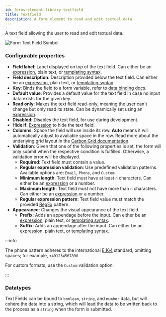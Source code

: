 ```yaml
---
id: forms-element-library-textfield
title: Textfield
description: A form element to read and edit textual data
---
```


A text field allowing the user to read and edit textual data.

<img src="/img/form-icons/form-textField.svg" alt="Form Text Field Symbol" />

### Configurable properties

- **Field label**: Label displayed on top of the text field. Can either be an [expression](../../feel/language-guide/feel-expressions-introduction.md), plain text, or [templating syntax](../configuration/forms-config-templating-syntax.md).
- **Field description**: Description provided below the text field. Can either be an [expression](../../feel/language-guide/feel-expressions-introduction.md), plain text, or [templating syntax](../configuration/forms-config-templating-syntax.md).
- **Key**: Binds the field to a form variable, refer to [data binding docs](../configuration/forms-config-data-binding.md).
- **Default value**: Provides a default value for the text field in case no input data exists for the given key.
- **Read only**: Makes the text field read-only, meaning the user can't change but only read its state. Can be dynamically set using an [expression](../../feel/language-guide/feel-expressions-introduction.md).
- **Disabled**: Disables the text field, for use during development.
- **Hide if**: [Expression](../../feel/language-guide/feel-expressions-introduction.md) to hide the text field.
- **Columns**: Space the field will use inside its row. **Auto** means it will automatically adjust to available space in the row. Read more about the underlying grid layout in the [Carbon Grid documentation](https://carbondesignsystem.com/elements/2x-grid/overview/).
- **Validation**: Given that one of the following properties is set, the form will only submit when the respective condition is fulfilled. Otherwise, a validation error will be displayed.
  - **Required**: Text field must contain a value.
  - **Regular expression validation**: Use predefined validation patterns. Available options are: `Email`, `Phone`, and `Custom`.
  - **Minimum length**: Text field must have at least `n` characters. Can either be an [expression](../../feel/language-guide/feel-expressions-introduction.md) or a number.
  - **Maximum length**: Text field must not have more than `n` characters. Can either be an [expression](../../feel/language-guide/feel-expressions-introduction.md) or a number.
  - **Regular expression pattern**: Text field value must match the provided [RegEx](https://developer.mozilla.org/en-US/docs/Web/JavaScript/Guide/Regular_Expressions/Cheatsheet) pattern.
- **Appearance**: Changes the visual appearance of the text field.
  - **Prefix**: Adds an appendage before the input. Can either be an [expression](../../feel/language-guide/feel-expressions-introduction.md), plain text, or [templating syntax](../configuration/forms-config-templating-syntax.md).
  - **Suffix**: Adds an appendage after the input. Can either be an [expression](../../feel/language-guide/feel-expressions-introduction.md), plain text, or [templating syntax](../configuration/forms-config-templating-syntax.md).

:::info

The phone pattern adheres to the international [E.164](https://www.twilio.com/docs/glossary/what-e164) standard, omitting spaces; for example, `+491234567890`.

For custom formats, use the `Custom` validation option.

:::

### Datatypes

Text Fields can be bound to `boolean`, `string`, and `number` data, but will cohere the data into a string, which will lead the data to be written back to the process as a `string` when the form is submitted.
